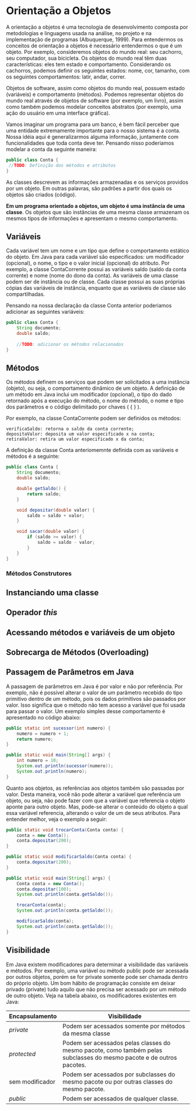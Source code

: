 # Orientação a Objetos

A orientação a objetos é uma tecnologia de desenvolvimento composta por metodologias e linguagens usada na análise, no projeto e na implementação de programas (Albuquerque, 1999). Para entendermos os conceitos de orientação a objetos é necessário entendermos o que é um objeto. Por exemplo, consideremos objetos do mundo real: seu cachorro, seu computador, sua bicicleta. Os objetos do mundo real têm duas características: eles tem estado e comportamento. Considerando os cachorros, podemos definir os seguintes estados: nome, cor, tamanho, com os seguintes comportamentos: latir, andar, correr.

Objetos de software, assim como objetos do mundo real, possuem estado (variáveis) e comportamento (métodos). Podemos representar objetos do mundo real através de objetos de software (por exemplo, um livro), assim como também podemos modelar conceitos abstratos (por exemplo, uma ação do usuário em uma interface gráfica).

Vamos imaginar um programa para um banco, é bem fácil perceber que uma entidade extremamente importante para o nosso sistema é a conta. Nossa idéia aqui é generalizarmos alguma informação, juntamente com funcionalidades que toda conta deve ter. Pensando nisso poderiamos modelar a conta da seguinte maneira:

````java
public class Conta {
 //TODO: Definição dos métodos e atributos
} 
````

As classes descrevem as informações armazenadas e os serviços providos por um objeto. Em outras palavras, são padrões a partir dos quais os objetos são criados (código).

**Em um programa orientado a objetos, um objeto é uma instância de uma classe**. Os objetos que são instâncias de uma mesma classe armazenam os mesmos tipos de informações e apresentam o mesmo comportamento.

## Variáveis

Cada variável tem um nome e um tipo que define o comportamento estático do objeto. Em Java para cada variável são especificados: um modificador (opcional), o nome, o tipo e o valor inicial (opcional) do atributo. Por exemplo, a classe ContaCorrente possui as variáveis saldo (saldo da conta corrente) e nome (nome do dono da conta). As variáveis de uma classe podem ser de instância ou de classe. Cada classe possui as suas próprias cópias das variáveis de instância, enquanto que as variáveis de classe são compartilhadas.

Pensando na nossa declaração da classe Conta anterior poderiamos adicionar as seguintes variáveis:

````java
public class Conta {
    String documento;
    double saldo;
    
    //TODO: adicionar os métodos relacionados 
} 
````

## Métodos

Os métodos definem os serviços que podem ser solicitados a uma instância (objeto), ou seja, o comportamento dinâmico de um objeto. A definição de um método em Java inclui um modificador (opcional), o tipo do dado retornado após a execução do método, o nome do método, o nome e tipo dos parâmetros e o código delimitado por chaves ( { } ).

Por exemplo, na classe ContaCorrente podem ser definidos os métodos:

````
verificaSaldo: retorna o saldo da conta corrente;
depositaValor: deposita um valor especificado x na conta;
retiraValor: retira um valor especificado x da conta;
````

A definição da classe Conta anteriomemnte definida com as variáveis e métodos é a seguinte:

````java
public class Conta {
    String documento;
    double saldo;

    double getSaldo() {
        return saldo;
    }

    void depositar(double valor) {
        saldo = saldo + valor;
    }

    void sacar(double valor) {
        if (saldo >= valor) {
            saldo = saldo - valor;
        }
    }
}
````


### Métodos Construtores

## Instanciando uma classe

## Operador _this_

## Acessando métodos e variáveis de um objeto

## Sobrecarga de Métodos (Overloading)

## Passagem de Parâmetros em Java

A passagem de parâmetros em Java é por valor e não por referência. Por exemplo, não é possível alterar o valor de um parâmetro recebido do tipo primitivo dentro de um método, pois os dados primitivos são passados por valor. Isso significa que o método não tem acesso a variável que foi usada para passar o valor. Um exemplo simples desse comportamento é apresentado no código abaixo:

````java
public static int sucessor(int numero) {
    numero = numero + 1;
    return numero;
}

public static void main(String[] args) {
    int numero = 10;
    System.out.println(sucessor(numero));
    System.out.println(numero);
}
````

Quanto aos objetos, as referências aos objetos também são passadas por valor. Desta maneira, você não pode alterar a variável que referência um objeto, ou seja, não pode fazer com que a variável que referencia o objeto aponte para outro objeto. Mas, pode-se alterar o conteúdo do objeto a qual essa variável referencia, alterando o valor de um de seus atributos. Para entender melhor, veja o exemplo a seguir:

````java
public static void trocarConta(Conta conta) {
    conta = new Conta();
    conta.depositar(200);
}

public static void modificarSaldo(Conta conta) {
    conta.depositar(200);
}

public static void main(String[] args) {
    Conta conta = new Conta();
    conta.depositar(100);
    System.out.println(conta.getSaldo());

    trocarConta(conta);
    System.out.println(conta.getSaldo());

    modificarSaldo(conta);
    System.out.println(conta.getSaldo());
}
````

## Visibilidade

Em Java existem modificadores para determinar a visibilidade das variáveis e métodos. Por exemplo, uma variável ou método public pode ser acessada por outros objetos, porém se for private somente pode ser chamada dentro do próprio objeto. Um bom hábito de programação consiste em deixar privado (private) tudo aquilo que não precisa ser acessado por um método de outro objeto. Veja na tabela abaixo, os modificadores existentes em Java:

|     Encapsulamento        |                                                   Visibilidade                                                          |
| ------------------------  | ----------------------------------------------------------------------------------------------------------------------- |
| _private_                 | Podem ser acessados somente por métodos da mesma classe                                                                 |
| _protected_               | Podem ser acessados pelas classes do mesmo pacote, como também pelas subclasses do mesmo pacote e de outros pacotes.    |
| sem modificador           | Podem ser acessados por subclasses do mesmo pacote ou por outras classes do mesmo pacote.                               |
| _public_                  | Podem ser acessados de qualquer classe.                                                                                 |


